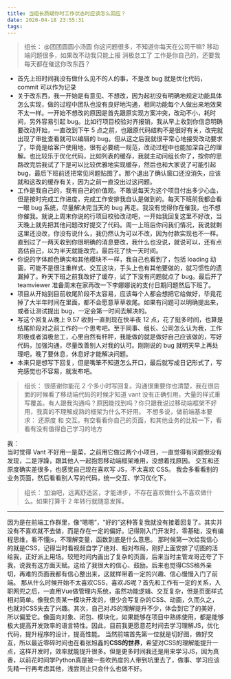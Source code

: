 ```yaml
---
title: 当组长质疑你时工作状态时应该怎么回应？
date: 2020-04-18 23:55:31
tags:
---
```


> 组长：
> @团团圆圆小汤圆 你这问题很多，不知道你每天在公司干嘛? 移动端问题很多，如果改不动我只能上报 消极怠工了
> 工作是你自己的，还要我每天都在催这你改东西？

- 首先上班时间我没有做什么见不的人的事，不是改 bug 就是优化代码，commit 可以作为记录
- 关于改东西，我一开始是有意见、不想改，因为起初没有明确地规定功能具体怎么实现，做的过程中团队也没有良好地沟通，相同功能每个人做出来地效果不太一样。一开始不想改的原因是首先跟原实现方案冲突，改动不小，耗时间，另外容易引起 bug。比如行项目校验对齐报销，我从早上收到你信息明确要改动开始，一直改到下午 5 点之前，也跟原代码结构不是很好有关，改完就出现了审批查看就可以编辑的 bug。但从这之后我就很平常心地接受改动要求了，毕竟是给客户使用地，很有必要统一规范，改动过程中也能加深自己的理解。也比较乐于优化代码，比如列表的缓存，我就主动问组长你了，按你的思路改完后我试了下是可以比较优雅地实现缓存，然后也和大家说了可能引起 bug，最后下班前还把常见问题贴图了。那个退出了确认窗口还没消失，应该就和这改的缓存有关，因为之前一直没出过这问题。
- 工作是我自己的，我有自己的价值观。不敢说每天为这个项目付出多少心血，但是按时完成工作进度，完成工作安排我自认是做到的。每天下班前我都会看一眼 bug 系统，尽量解决完当天的 bug 再走。我没有觉得你在催我，也不想你催我。就说上周末你说的行项目校验改动吧，一开始我回复这里不好改，当天晚上就先把其他问题改好提交了代码。周一上班后你问我们情况，我说就剩这里还没改，你没有说什么，我仍然认为可以不改，因为付款实现也不一样。直到过了一两天收到你很明确的消息要改，我什么也没说，就说可以，还有点高估自己，以为半天就能改完，最后花了快一天时间。
- 你说的字体颜色确实和其他模块不一样，我自己也看到了，包括 loading 动画，可能不是很注重样式、交互这块，手头上也有其他要做的，就习惯性的遗漏掉了。昨天下班之前我改好了缓存，试了下没有问题就点了 bug。最后开了 teamviewer 准备周末在家再改一下李娜娜说的支付日期问题然后下班了。
- 项目从开始到目前收尾阶段不太容易，应该每个人都会想把它给做好，毕竟花掉了大半年时间在里面，都不会愿意草草收尾。如果有问题可以明确提出来，或者让测试提出 bug，一定会第一时间去解决的。
- 写这个回复从晚上 9.57 收到一直到现在快半夜 12 点，花了挺多时间，也算是结尾阶段对之前工作的一个思考吧。至于同事、组长、公司怎么认为我，工作积极或者消极怠工，心里自然有杆秤，我能做的就是做好自己应该做的，写好代码，加强沟通，尽量改善别人对我的认可。刚刚说的 bug 就明天早上再处理吧，晚了要休息，休息好才能解决问题。
- 本来只是想写下回复，但是嘴笨不知道怎么开口，最后就写成日记形式了，写完感觉也不容易，就发布吧。

> 组长：
> 很感谢你能花 2 个多小时写回复。沟通很重要你也清楚，我在很后面的时候看了移动端代码的时候才知道 vant 没有正确引用，大量的样式重写覆盖。有人跟我沟通吗？原因能找到吗？你只跟我说过移动端框架不好用，我真的不理解成熟的框架为什么不好用。
> 不想多说，做前端基本要求：
> 还原度 和 交互。有空看看你自己的页面，和其他业务的比较一下，看看有没有值得自己学习的地方

我：  
当时觉得 Vant 不好用一是菜，之前用它做过两个小项目，一直觉得有问题但没有发现，二是浮躁，跟其他人一起抱怨移动端框架难用，没想着找原因。
交互和还原度确实差很多，也感觉自己现在喜欢写 JS，不太喜欢 CSS。
我会多看看别的业务页面，然后看看别人写的代码，统一交互、学习优化下。

> 组长：
> 加油吧，远离舒适区，才能进步，不存在喜欢做什么不喜欢做什么。如果打算干 2 年转行就随意发挥。

---

因为是在前端工作群里，像“嗯嗯”，“好的”这种答复我就没有接着回复了。其实并没有不喜欢就不去做，而是存在一定的偏好。记得刚入门开发时，零基础，没有编程思维，看不懂js，不理解变量，函数到底是什么意思。
那时候第一次给我信心的就是CSS，记得当时看视频自学了绝对、相对布局，刚好上面安排了切图的活给我，正好派上用场。较短时间内画出了复杂的页面，后来当时主管龙哥还夸了下我，说我有这方面天赋。这给了我很大的信心、鼓励。后来也觉得CSS格外亲切，再难的页面我都有信心整出来，这就样带着一定的兴趣、信心慢慢入门了前端。
那从什么时候开始不太喜欢CSS，喜欢JS呢？首先和工作有一定的关系，入职网兜之后，一直用Vue做管理内系统，虽然功能逻辑、交互复杂，但是页面样式相对简单。像我负责某一模块开发的，很少会写复杂的CSS、动画，久而久之，也就对CSS失去了兴趣。其次，自己对JS的理解提升不少，体会到它了的美好，所以偏爱它。像面向对象、闭包、模块化，如果能够在项目中熟练使用，都是能够极大提高开发效率的语言特性。因此，目前我更愿意花时间去学习理解JS，优化代码，提升程序的设计，提高性能。
当然前端首先第一位就是切好图，做好交互，所以最近零碎时间也在看张旭鑫的**CSS的世界**，希望对CSS的理解能提升一点，这样开发时，效率就能提升很多。但是更多时间我还是用来学习JS，因为真香，以前花时间学Python真是被一些吹热度的人带到坑里去了，做事、学习应该先精一行再考虑其他，浅尝则止只会什么也做不好。
